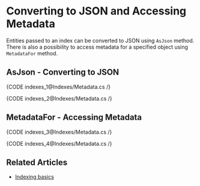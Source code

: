 # Converting to JSON and Accessing Metadata

Entities passed to an index can be converted to JSON using `AsJson` method. There is also a possibility to access metadata for a specified object using `MetadataFor` method.

## AsJson - Converting to JSON

{CODE indexes_1@Indexes/Metadata.cs /}

{CODE indexes_2@Indexes/Metadata.cs /}

## MetadataFor - Accessing Metadata

{CODE indexes_3@Indexes/Metadata.cs /}

{CODE indexes_4@Indexes/Metadata.cs /}

## Related Articles

- [Indexing basics](../indexes/indexing-basics)

